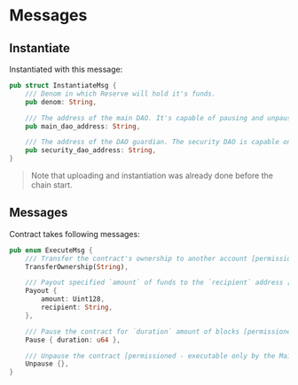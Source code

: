 # Messages

## Instantiate

Instantiated with this message:

```rust
pub struct InstantiateMsg {
    /// Denom in which Reserve will hold it's funds.
    pub denom: String,

    /// The address of the main DAO. It's capable of pausing and unpausing the contract.
    pub main_dao_address: String,

    /// The address of the DAO guardian. The security DAO is capable only of pausing the contract.
    pub security_dao_address: String,
}
```

> Note that uploading and instantiation was already done before the chain start.

## Messages

Contract takes following messages:

```rust
pub enum ExecuteMsg {
    /// Transfer the contract's ownership to another account [permissioned - executable only by Main DAO]
    TransferOwnership(String),

    /// Payout specified `amount` of funds to the `recipient` address [permissioned - executable only by Main DAO]
    Payout {
        amount: Uint128,
        recipient: String,
    },

    /// Pause the contract for `duration` amount of blocks [permissioned - executable only by Main DAO or the Security DAO]
    Pause { duration: u64 },

    /// Unpause the contract [permissioned - executable only by the Main DAO]
    Unpause {},
}
```
